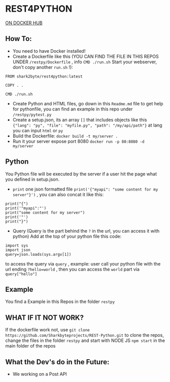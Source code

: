 # REST4PYTHON
[ON DOCKER HUB](https://hub.docker.com/r/shark2byte/rest4python)

## How To:
- You need to have Docker installed!
- Create a Dockerfile like this (YOU CAN FIND THE FILE IN THIS REPOS UNDER
 `/restpy/Dockerfile`
 , info 
 `CMD ./run.sh`
  Start your webserver, don't copy another 
  `run.sh`
  !):
```
FROM shark2byte/rest4python:latest

COPY . .

CMD ./run.sh

```
- Create Python and HTML files, go down in this
 `Readme.md` 
 file to get help for pythonfile, you can find an example in this repo under
  `/restpy/pytest.py`
- Create a setup.json, its an array 
`[]`
 that includes objects like this 
 `{"lang": "py", "file": "myfile.py", "path": "/my/api/path"}`
  at lang you can input 
  `html`
   or 
   `py`
- Build the Dockerfile: `docker build -t my/server .`
- Run it your server expose port 8080 `docker run -p 80:8080 -d my/server`

## Python

You Python file will be executed by the server if a user hit the page what you defined in setup.json. 

- `print` one json formatted file 
`print('{"myapi": "some content for my server"}')`
, you can also concat it like this:
```
print("{")
print('"myapi":"')
print("some content for my server")
print('"')
print("}")
```
- Query (Query is the part behind the 
`?`
 in the url, you can access it with python) 
Add at the top of your python file this code:
```
import sys
import json
query=json.loads(sys.argv[1])
```
to access the query via 
`query`
, example: user call your python file with the url ending 
`?hello=world`
, then you can access the 
`world`
 part via
  `query["hello"]`

## Example
You find a Example in this Repos in the folder `restpy`

## WHAT IF IT NOT WORK?

If the dockerfile work not, use `git clone https://github.com/Sharkbyteprojects/REST-Python.git` to clone the repos, change the files in the folder `restpy` and start with NODE JS `npm start` in the main folder of the repos

## What the Dev's do in the Future:
- We working on a Post API